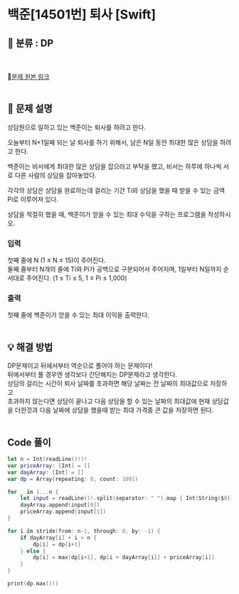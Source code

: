 # 백준[14501번] 퇴사 [Swift]

## 🔎 분류 : DP
<br><br>
🔗[문제 원본 링크](https://www.acmicpc.net/problem/14501)
<br><br>
## 📝 문제 설명
상담원으로 일하고 있는 백준이는 퇴사를 하려고 한다.

오늘부터 N+1일째 되는 날 퇴사를 하기 위해서, 남은 N일 동안 최대한 많은 상담을 하려고 한다.

백준이는 비서에게 최대한 많은 상담을 잡으라고 부탁을 했고, 비서는 하루에 하나씩 서로 다른 사람의 상담을 잡아놓았다.

각각의 상담은 상담을 완료하는데 걸리는 기간 Ti와 상담을 했을 때 받을 수 있는 금액 Pi로 이루어져 있다.

상담을 적절히 했을 때, 백준이가 얻을 수 있는 최대 수익을 구하는 프로그램을 작성하시오.
### 입력
첫째 줄에 N (1 ≤ N ≤ 15)이 주어진다.<br>
둘째 줄부터 N개의 줄에 Ti와 Pi가 공백으로 구분되어서 주어지며, 1일부터 N일까지 순서대로 주어진다. (1 ≤ Ti ≤ 5, 1 ≤ Pi ≤ 1,000)
### 출력
첫째 줄에 백준이가 얻을 수 있는 최대 이익을 출력한다.
<br><br>

## 💡 해결 방법
DP문제이고 뒤에서부터 역순으로 풀어야 하는 문제이다!<br>
뒤에서부터 풀 경우엔 생각보다 간단해지는 DP문제라고 생각한다.<br>
상담의 걸리는 시간이 퇴사 날짜를 초과하면 해당 날짜는 전 날짜의 최대값으로 저장하고 <br>
초과하지 않는다면 상담이 끝나고 다음 상담을 할 수 있는 날짜의 최대값에 현재 상담값을 더한것과 다음 날짜에 상담을 했을때 받는 최대 가격중 큰 값을 저장하면 된다.
<br><br>

## Code 풀이

```Swift
let n = Int(readLine()!)!
var priceArray: [Int] = []
var dayArray: [Int] = []
var dp = Array(repeating: 0, count: 1001)

for _ in 1...n {
    let input = readLine()!.split(separator: " ").map { Int(String($0))! }
    dayArray.append(input[0])
    priceArray.append(input[1])
}

for i in stride(from: n-1, through: 0, by: -1) {
    if dayArray[i] + i > n {
        dp[i] = dp[i+1]
    } else {
        dp[i] = max(dp[i+1], dp[i + dayArray[i]] + priceArray[i])
    }
}

print(dp.max()!)
```
